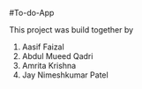 #To-do-App

This project was build together by

1. Aasif Faizal
2. Abdul Mueed Qadri
3. Amrita Krishna
4. Jay Nimeshkumar Patel